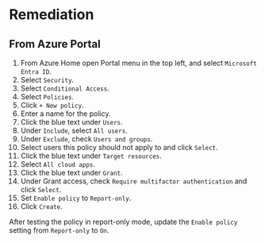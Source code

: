 # Remediation

## From Azure Portal

1. From Azure Home open Portal menu in the top left, and select `Microsoft Entra ID`.
2. Select `Security`.
3. Select `Conditional Access`.
4. Select `Policies`.
5. Click `+ New policy`.
6. Enter a name for the policy.
7. Click the blue text under `Users`.
8. Under `Include`, select `All users`.
9. Under `Exclude`, check `Users and groups`.
10. Select users this policy should not apply to and click `Select`.
11. Click the blue text under `Target resources`.
12. Select `All cloud apps`.
13. Click the blue text under `Grant`.
14. Under Grant access, check `Require multifactor authentication` and click `Select`.
15. Set `Enable policy` to `Report-only`.
16. Click `Create`.

After testing the policy in report-only mode, update the `Enable policy` setting from `Report-only` to `On`.
